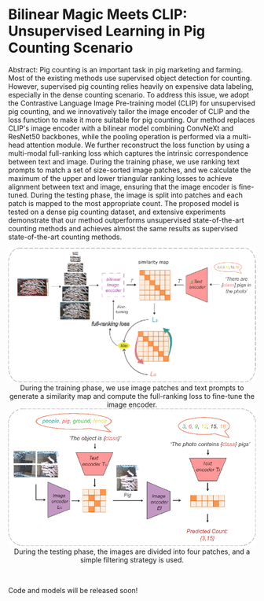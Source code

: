 # Bilinear Magic Meets CLIP: Unsupervised Learning in Pig Counting Scenario

Abstract: Pig counting is an important task in pig marketing and farming. Most of the existing methods use supervised object detection for counting. 
However, supervised pig counting relies heavily on expensive data labeling, especially in the dense counting scenario. 
To address this issue, we adopt the Contrastive Language Image Pre-training model (CLIP) for unsupervised pig counting, and we innovatively tailor the image encoder of CLIP and the loss function to make it more suitable for pig counting. Our method replaces CLIP's image encoder with a bilinear model combining ConvNeXt and ResNet50 backbones, while the pooling operation is performed via a multi-head attention module. We further reconstruct the loss function by using a multi-modal full-ranking loss which captures the intrinsic correspondence between text and image. During the training phase, we use ranking text prompts to match a set of size-sorted image patches, and we calculate the maximum of the upper and lower triangular ranking losses to achieve alignment between text and image, ensuring that the image encoder is fine-tuned. During the testing phase, the image is split into patches and each patch is mapped to the most appropriate count. The proposed model is tested on a dense pig counting dataset, and extensive experiments demonstrate that our method outperforms unsupervised state-of-the-art counting methods and achieves almost the same results as supervised state-of-the-art counting methods.

<p style="text-align: center">
    <img src="docs/train.png" width="600px"/>
    <br/>
    During the training phase, we use image patches and text prompts to generate a similarity map and compute the full-ranking loss to fine-tune the image encoder.
    <br>
    <img src="docs/test.png" width="600px"/>
    <br/>
    During the testing phase, the images are divided into four patches, and a simple filtering strategy is used.
</p>

<br/>

Code and models will be released soon!
